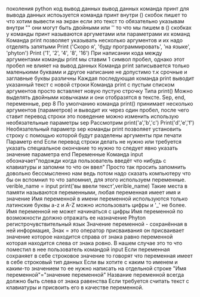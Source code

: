  поколения python код вывод данных вывод данных команда принт для вывода данных испоьзуется команда принт внутри () скобок пишет то что хотим вывести на экран если это текст то обязательно указывам внутри "" они могут быть двойными или '' то что мы пишем в () скобках у команды принт называются аргуметами или параметрами их команд
Команда print позволяет указывать несколько аргументов и их надо отделять запятыми
Print ('Скоро я', 'буду программировать', 'на языке', 'phyton')
Print ('1', '2', '4', '8', '16')
При написании кода между аргументами команды print мы ставим 1 символ пробел, однако этот пробел не влияет на вывод данных
Команда print записывается только маленькими буквами и другое написание не допустимо т.к срочные и заглавные буквы различны
Каждая последующая команда print выводит указанный текст с новой строки 
Команда print с пустым списком аргументов просто вставляет новую пустую строчку 
Типа print()
Можно выделять двойными ковычками и они отобразятся в тексте.
Sep, end, переменные, pep 8
По умолчанию команда print() принимает несколько аргументов (параметров) и выводит их через один пробел, после чего ставит перевод строки это поведение можно изменить использую необязательные параметры sep
Рассмотрим 
print('a','b','c')
Print('d','e','f')
Необязательный параметр sep команды print позволяет установить строку с помощью которой будут разделены аргументы при печати
Параметр end
Если перевод строки делать не нужно или требуется указать специальное окончание то нужно то следует явно указать значение параметра end
Переменные 
Команда input обозначает"подожди когда пользователь введёт что нибудь с клавиатуры и запомни то что он ввел"
Просто так просить запомнить довольно бессмысленно нам ведь потом надо сказать компьютеру что бы он вспомнил то что запомнил, для этого используем переменные.
verible_name = input
print('вы ввели текст',verible_name)
Такие места в памяти называются переменными, любая переменная имеет имя и значение 
Имя переменной в имени переменной используются только латинские буквы a-z и A-Z можно использовать цифры и '_' не более.
Имя переменной не может начинаться с цифры 
Имя переменной по возможности должно отражать ее назначение 
Phyton регистрочувствительный язык
Значение переменной - сохранённая в ней информация, 
Знак = это оператор присваивания он присваивает значение которое находится справа от знака равно переменной которая находится слева от знака ровно.
В нашем случае это то что поместил в нее пользователь командой input 
Если переменная сохраняет в себе строковое значение то говорят что переменная имеет в себе строковый тип данных 
Если вы хотите с каким то именем и каким-то значением то ее нужно написать на отдельной строке 
"Имя переменной"="значение переменной"
Название переменной всегда должно быть слева от знака равенства
Если требуется считать текст с клавиатуры и присвоить его в качестве переменной.
